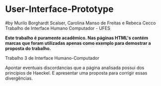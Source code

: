 # User-Interface-Prototype
#by Murilo Borghardt Scalser, Carolina Manso de Freitas e Rebeca Cecco
Trabalho de Interface Humano Computador - UFES

**Este trabalho é puramente acadêmico. Nas páginas HTML's contém marcas que foram utilizadas apenas como exemplo para demostrar a proposta do trabalho.**

Trabalho 3 de Interface Humano-Computador

Apontar eventuais discordancias que a página analisada possui dos princípios de Haeckel. E apresentar uma proposta para corrigir essas divergências.

